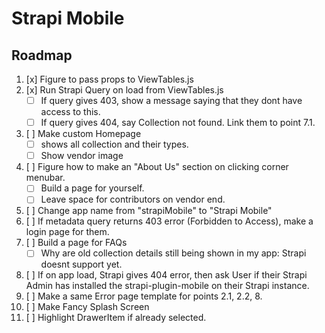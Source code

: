 # Strapi Mobile

## Roadmap
1. [x] Figure to pass props to ViewTables.js
2. [x] Run Strapi Query on load from ViewTables.js
     - [ ] If query gives 403, show a message saying that they dont have access to this.
     - [ ] If query gives 404, say Collection not found. Link them to point 7.1.
3. [ ] Make custom Homepage
     - [ ] shows all collection and their types.
     - [ ] Show vendor image
4. [ ] Figure how to make an "About Us" section on clicking corner menubar.
     - [ ] Build a page for yourself.
     - [ ] Leave space for contributors on vendor end.
5. [ ] Change app name from "strapiMobile" to "Strapi Mobile"
6. [ ] If metadata query returns 403 error (Forbidden to Access), make a login page for them.
7. [ ] Build a page for FAQs
     - [ ] Why are old collection details still being shown in my app: Strapi doesnt support yet.
8. [ ] If on app load, Strapi gives 404 error, then ask User if their Strapi Admin has installed the strapi-plugin-mobile on their Strapi instance.
9. [ ] Make a same Error page template for points 2.1, 2.2, 8. 
10. [ ] Make Fancy Splash Screen
11. [ ] Highlight DrawerItem if already selected.